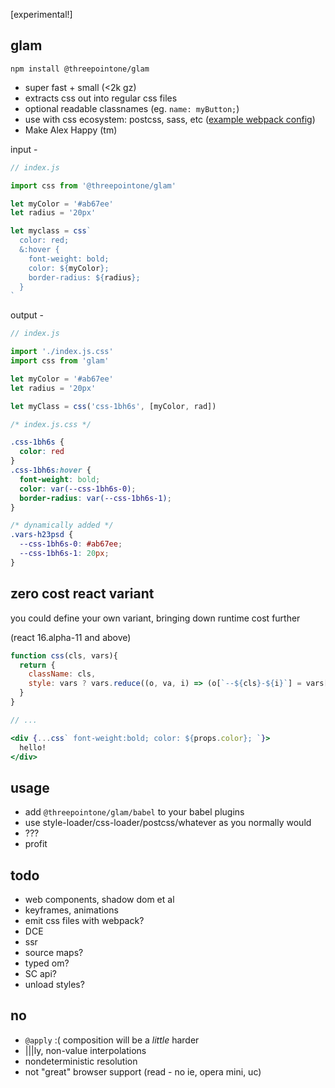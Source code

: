 [experimental!]

glam 
---

`npm install @threepointone/glam`

- super fast + small (<2k gz)
- extracts css out into regular css files 
- optional readable classnames (eg. `name: myButton;`)
- use with css ecosystem: postcss, sass, etc ([example webpack config](https://github.com/threepointone/glam/blob/master/webpack.config.js))
- Make Alex Happy (tm)


input -
```jsx
// index.js

import css from '@threepointone/glam'

let myColor = '#ab67ee'
let radius = '20px'

let myclass = css`
  color: red;
  &:hover {
    font-weight: bold;
    color: ${myColor};
    border-radius: ${radius};
  }
`

```

output -
```jsx
// index.js

import './index.js.css'
import css from 'glam'

let myColor = '#ab67ee'
let radius = '20px'

let myClass = css('css-1bh6s', [myColor, rad]) 
```

```css
/* index.js.css */

.css-1bh6s {
  color: red
}
.css-1bh6s:hover {
  font-weight: bold;
  color: var(--css-1bh6s-0);
  border-radius: var(--css-1bh6s-1);
}

/* dynamically added */
.vars-h23psd {
  --css-1bh6s-0: #ab67ee;
  --css-1bh6s-1: 20px;
}

```

zero cost react variant
---

you could define your own variant, bringing down runtime cost further

(react 16.alpha-11 and above)

```jsx
function css(cls, vars){
  return {
    className: cls,
    style: vars ? vars.reduce((o, va, i) => (o[`--${cls}-${i}`] = vars[i], o), {}) : {}
  }
}

// ...

<div {...css` font-weight:bold; color: ${props.color}; `}>
  hello!
</div>

```


usage
---

- add `@threepointone/glam/babel` to your babel plugins 
- use style-loader/css-loader/postcss/whatever as you normally would
- ???
- profit



todo
---
- web components, shadow dom et al
- keyframes, animations 
- emit css files with webpack?
- DCE
- ssr
- source maps?
- typed om?
- SC api?
- unload styles?


no
---

- `@apply` :( composition will be a *little* harder
- |||ly, non-value interpolations
- nondeterministic resolution
- not "great" browser support (read - no ie, opera mini, uc)
